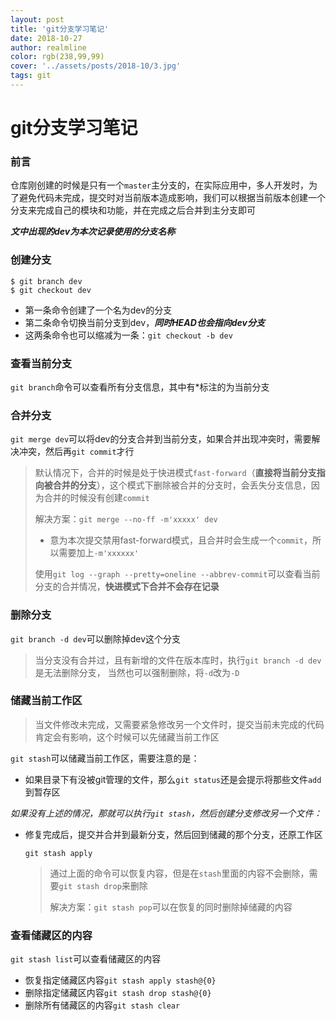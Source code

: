```yaml
---
layout: post
title: 'git分支学习笔记'
date: 2018-10-27
author: realmline
color: rgb(238,99,99)
cover: '../assets/posts/2018-10/3.jpg'
tags: git
---
```


# git分支学习笔记

### 前言

仓库刚创建的时候是只有一个`master`主分支的，在实际应用中，多人开发时，为了避免代码未完成，提交时对当前版本造成影响，我们可以根据当前版本创建一个分支来完成自己的模块和功能，并在完成之后合并到主分支即可

***文中出现的dev为本次记录使用的分支名称***

### 创建分支

```
$ git branch dev
$ git checkout dev
```

- 第一条命令创建了一个名为dev的分支
- 第二条命令切换当前分支到dev，***同时HEAD也会指向dev分支***
- 这两条命令也可以缩减为一条：`git checkout -b dev`

### 查看当前分支

`git branch`命令可以查看所有分支信息，其中有*标注的为当前分支

### 合并分支

`git merge dev`可以将dev的分支合并到当前分支，如果合并出现冲突时，需要解决冲突，然后再`git commit`才行

> 默认情况下，合并的时候是处于快进模式`fast-forward`（**直接将当前分支指向被合并的分支**），这个模式下删除被合并的分支时，会丢失分支信息，因为合并的时候没有创建`commit`
>
> 解决方案：`git merge --no-ff -m'xxxxx' dev`
>
> - 意为本次提交禁用fast-forward模式，且合并时会生成一个`commit`，所以需要加上`-m'xxxxxx'`
>
> 使用`git log --graph --pretty=oneline --abbrev-commit`可以查看当前分支的合并情况，**快进模式下合并不会存在记录**

### 删除分支

`git branch -d dev`可以删除掉dev这个分支

> 当分支没有合并过，且有新增的文件在版本库时，执行`git branch -d dev`是无法删除分支， 当然也可以强制删除，将`-d`改为`-D`

### 储藏当前工作区

> 当文件修改未完成，又需要紧急修改另一个文件时，提交当前未完成的代码肯定会有影响，这个时候可以先储藏当前工作区

`git stash`可以储藏当前工作区，需要注意的是：

- 如果目录下有没被git管理的文件，那么`git status`还是会提示将那些文件`add`到暂存区

*如果没有上述的情况，那就可以执行`git stash`，然后创建分支修改另一个文件：*

- 修复完成后，提交并合并到最新分支，然后回到储藏的那个分支，还原工作区

  ```
  git stash apply
  ```

  > 通过上面的命令可以恢复内容，但是在`stash`里面的内容不会删除，需要`git stash drop`来删除
  >
  > 解决方案：`git stash pop`可以在恢复的同时删除掉储藏的内容

### 查看储藏区的内容

`git stash list`可以查看储藏区的内容

- 恢复指定储藏区内容`git stash apply stash@{0}`
- 删除指定储藏区内容`git stash drop stash@{0} `
- 删除所有储藏区的内容`git stash clear`